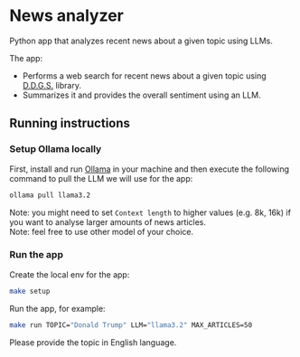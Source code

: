 # News analyzer
Python app that analyzes recent news about a given topic using LLMs.

The app:
- Performs a web search for recent news about a given topic using [D.D.G.S.](https://github.com/deedy5/ddgs) library.
- Summarizes it and provides the overall sentiment using an LLM.

## Running instructions

### Setup Ollama locally
First, install and run [Ollama](https://ollama.com/) in your machine and then execute the following command to pull the LLM we will use for the app:
```bash
ollama pull llama3.2
```

Note: you might need to set `Context length` to higher values (e.g. 8k, 16k) if you want to analyse larger amounts of news articles.  
Note: feel free to use other model of your choice.

### Run the app
Create the local env for the app:
```bash
make setup
```

Run the app, for example:
```bash
make run TOPIC="Donald Trump" LLM="llama3.2" MAX_ARTICLES=50
```

Please provide the topic in English language.
